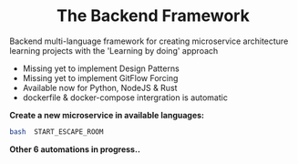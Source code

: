 <h1 align=center> The Backend Framework </h1>
Backend multi-language framework for creating microservice architecture learning projects with the 'Learning by doing' approach


- Missing yet to implement Design Patterns
- Missing yet to implement GitFlow Forcing
- Available now for Python, NodeJS & Rust
- dockerfile & docker-compose intergration is automatic


**Create a new microservice in available languages:**
```bash
bash  START_ESCAPE_ROOM
```


**Other 6 automations in progress..**
